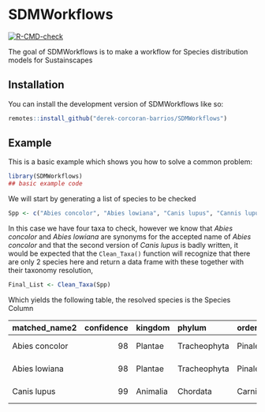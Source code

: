 
<!-- README.md is generated from README.Rmd. Please edit that file -->

# SDMWorkflows

<!-- badges: start -->

[![R-CMD-check](https://github.com/derek-corcoran-barrios/SDMWorkflows/actions/workflows/R-CMD-check.yaml/badge.svg)](https://github.com/derek-corcoran-barrios/SDMWorkflows/actions/workflows/R-CMD-check.yaml)
<!-- badges: end -->

The goal of SDMWorkflows is to make a workflow for Species distribution
models for Sustainscapes

## Installation

You can install the development version of SDMWorkflows like so:

``` r
remotes::install_github("derek-corcoran-barrios/SDMWorkflows")
```

## Example

This is a basic example which shows you how to solve a common problem:

``` r
library(SDMWorkflows)
## basic example code
```

We will start by generating a list of species to be checked

``` r
Spp <- c("Abies concolor", "Abies lowiana", "Canis lupus", "Cannis lupus")
```

In this case we have four taxa to check, however we know that *Abies
concolor* and *Abies lowiana* are synonyms for the accepted name of
*Abies concolor* and that the second version of *Canis lupus* is badly
written, it would be expected that the `Clean_Taxa()` function will
recognize that there are only 2 species here and return a data frame
with these together with their taxonomy resolution,

``` r
Final_List <- Clean_Taxa(Spp)
```

Which yields the following table, the resolved species is the Species
Column

| matched_name2  | confidence | kingdom  | phylum       | order     | family   | genus | species        |
|:---------------|-----------:|:---------|:-------------|:----------|:---------|:------|:---------------|
| Abies concolor |         98 | Plantae  | Tracheophyta | Pinales   | Pinaceae | Abies | Abies concolor |
| Abies lowiana  |         98 | Plantae  | Tracheophyta | Pinales   | Pinaceae | Abies | Abies concolor |
| Canis lupus    |         99 | Animalia | Chordata     | Carnivora | Canidae  | Canis | Canis lupus    |
